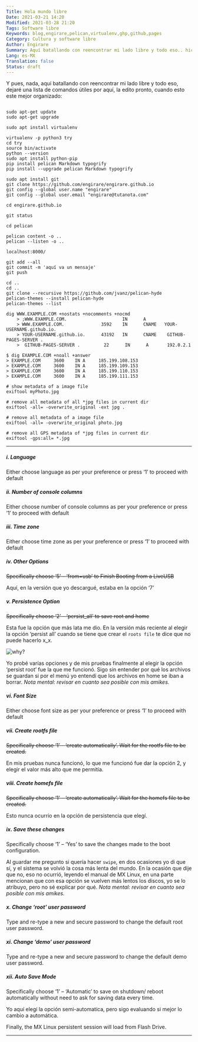 ```yaml
---
Title: Hola mundo libre
Date: 2021-03-21 14:20
Modified: 2021-03-28 21:20
Tags: Software libre
Keywords: blog,engirare,pelican,virtualenv,ghp,github,pages 
Category: Cultura y software libre
Author: Engirare
Summary: Aquí batallando con reencontrar mi lado libre y todo eso.. hice una lista de comandos que uso para mi blog (:
Lang: es-MX
Translation: false
Status: draft
---
```

Y pues, nada, aquí batallando con reencontrar mi lado libre y todo eso, dejaré una lista de comandos útiles por aquí, la edito pronto, cuando esto este mejor organizado:

~~~~

sudo apt-get update
sudo apt-get upgrade

sudo apt install virtualenv

virtualenv -p python3 try
cd try
source bin/activate
python --version
sudo apt install python-pip
pip install pelican Markdown typogrify
pip install --upgrade pelican Markdown typogrify

sudo apt install git
git clone https://github.com/engirare/engirare.github.io
git config --global user.name "engirare"
git config --global user.email "engirare@tutanota.com"

cd engirare.github.io

git status

cd pelican

pelican content -o ..
pelican --listen -o .. 

localhost:8000/

git add --all
git commit -m 'aquí va un mensaje'
git push

cd ..
cd ..
git clone --recursive https://github.com/jvanz/pelican-hyde
pelican-themes --install pelican-hyde
pelican-themes --list

dig WWW.EXAMPLE.COM +nostats +nocomments +nocmd
    > ;WWW.EXAMPLE.COM.                     IN      A
    > WWW.EXAMPLE.COM.              3592    IN      CNAME   YOUR-USERNAME.github.io.
    > YOUR-USERNAME.github.io.      43192   IN      CNAME    GITHUB-PAGES-SERVER .
    >  GITHUB-PAGES-SERVER .         22      IN      A       192.0.2.1

$ dig EXAMPLE.COM +noall +answer
> EXAMPLE.COM     3600    IN A     185.199.108.153
> EXAMPLE.COM     3600    IN A     185.199.109.153
> EXAMPLE.COM     3600    IN A     185.199.110.153
> EXAMPLE.COM     3600    IN A     185.199.111.153

# show metadata of a image file
exiftool myPhoto.jpg

# remove all metadata of all *jpg files in current dir
exiftool -all= -overwrite_original -ext jpg .

# remove all metadata of a image file
exiftool -all= -overwrite_original photo.jpg

# remove all GPS metadata of *jpg files in current dir
exiftool -gps:all= *.jpg

~~~~


_____
##### i. Language

Either choose language as per your preference or press ‘1’ to proceed with default

##### ii. Number of console columns

Either choose number of console columns as per your preference or press ‘1’ to proceed with default

##### iii. Time zone

Either choose time zone as per your preference or press ‘1’ to proceed with default

##### iv. Other Options

<del> Specifically choose ‘5’ – ‘from=usb’ to Finish Booting from a LiveUSB </del>

Aquí, en la versión que yo descargué, estaba en la opción ‘7’

##### v. Persistence Option

<del> Specifically choose ‘2’ – ‘persist_all’ to save root and home </del>

Esta fue la opción que más lata me dio. En la versión más reciente al elegir la opción ‘persist all’ cuando se tiene que crear el `roots file` te dice que no puede hacerlo  x_x. 


![why?]({attach}/images/rootMX.jpg)

 Yo probé varías opciones y de mis pruebas finalmente al elegir la opción ‘persist root’ fue la que me funcionó. Sigo sin entender por qué los archivos se guardan si por el menú yo entendí que los archivos en home se iban a borrar. _Nota mental: revisar en cuanto sea posible con mis amikes._

##### vi. Font Size

Either choose font size as per your preference or press ‘1’ to proceed with default

##### vii. Create rootfs file

<del> Specifically choose ‘1’ – ‘create automatically’. Wait for the rootfs file to be created. </del>

En mis pruebas nunca funcionó, lo que me funcionó fue dar la opción 2, y elegir el valor más alto que me permitía.

##### viii. Create homefs file

<del> Specifically choose ‘1’ – ‘create automatically’. Wait for the homefs file to be created. </del>

Esto nunca ocurrio en la opción de persistencia que elegí.

##### ix. Save these changes

Specifically choose ‘1’ – ‘Yes’ to save the changes made to the boot configuration.

Al guardar me pregunto si quería hacer `swipe`, en dos ocasiones yo di que sí, y el sistema se volvió la cosa más lenta del mundo. En la ocasión que dije que no, eso no ocurrió, leyendo el manual de MX Linux, en una parte mencionan que con esa opción se vuelven más lentos los discos, yo se lo atribuyo, pero no sé explicar por qué. _Nota mental: revisar en cuanto sea posible con mis amikes._
 

##### x. Change ‘root’ user password

Type and re-type a new and secure password to change the default root user password.

##### xi. Change ‘demo’ user password

Type and re-type a new and secure password to change the default demo user password.

##### xii. Auto Save Mode

Specifically choose ‘1’ – ‘Automatic’ to save on shutdown/ reboot automatically without need to ask for saving data every time.

Yo aquí elegí la opción semi-automatica, pero sigo evaluando si mejor lo cambio a automática.

Finally, the MX Linux persistent session will load from Flash Drive.
____

